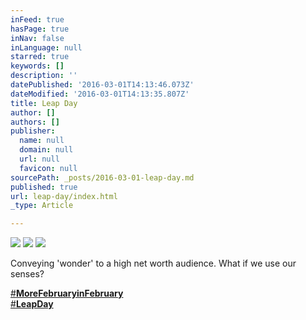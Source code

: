 ```yaml
---
inFeed: true
hasPage: true
inNav: false
inLanguage: null
starred: true
keywords: []
description: ''
datePublished: '2016-03-01T14:13:46.073Z'
dateModified: '2016-03-01T14:13:35.807Z'
title: Leap Day
author: []
authors: []
publisher:
  name: null
  domain: null
  url: null
  favicon: null
sourcePath: _posts/2016-03-01-leap-day.md
published: true
url: leap-day/index.html
_type: Article

---
```

![](https://the-grid-user-content.s3-us-west-2.amazonaws.com/9e7d945a-39a3-4ffd-9429-6e525262d5cf.gif)
![](https://the-grid-user-content.s3-us-west-2.amazonaws.com/55997e25-0bf1-46b6-90c4-725077cd54c6.JPG)
![](https://the-grid-user-content.s3-us-west-2.amazonaws.com/3579acc1-db0d-4c2b-a1ec-eb96a2863233.JPG)

Conveying 'wonder' to a high net worth audience. What if we use our senses? 

[\#**MoreFebruaryinFebruary**][0]  
[\#**LeapDay**][1]

[0]: https://twitter.com/hashtag/MoreFebruaryinFebruary?src=hash
[1]: https://twitter.com/hashtag/LeapDay?src=hash